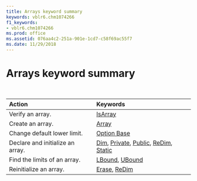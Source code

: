 ```yaml
---
title: Arrays keyword summary
keywords: vblr6.chm1074266
f1_keywords:
- vblr6.chm1074266
ms.prod: office
ms.assetid: 076aa4c2-251a-901e-1cd7-c58f69ac55f7
ms.date: 11/29/2018
---
```



# Arrays keyword summary

<br/>

|Action|Keywords|
|:-----|:-----|
|Verify an array.|[IsArray](isarray-function.md)|
|Create an array.|[Array](array-function.md)|
|Change default lower limit.|[Option Base](option-base-statement.md)|
|Declare and initialize an array.|[Dim](dim-statement.md), [Private](private-statement.md), [Public](public-statement.md), [ReDim](redim-statement.md), [Static](static-statement.md)|
|Find the limits of an array.|[LBound](lbound-function.md), [UBound](ubound-function.md)|
|Reinitialize an array.|[Erase](erase-statement.md), [ReDim](redim-statement.md)|

